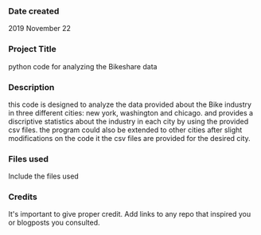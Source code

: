 ### Date created
2019 November 22

### Project Title
python code for analyzing the Bikeshare data

### Description
this code is designed to analyze the data provided about the Bike industry in three different cities: new york, washington and chicago.
and provides a discriptive statistics about the industry in each city by using the provided csv files.
the program could also be extended to other cities after slight modifications on the code it the csv files are provided for the desired city. 

### Files used
Include the files used

### Credits
It's important to give proper credit. Add links to any repo that inspired you or blogposts you consulted.

